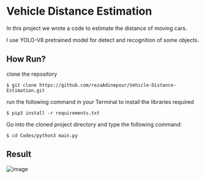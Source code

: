# Vehicle Distance Estimation
In this project we wrote a code to estimate the distance of moving cars.

I use YOLO-V8 pretrained model for detect and recognition of some objects.


## How Run?
clone the repository
```
$ git clone https://github.com/rezaAdinepour/Vehicle-Distance-Estimation.git
```
run the following command in your Terminal to install the libraries required
```
$ pip3 install -r requirements.txt
```
Go into the cloned project directory and type the following command:
```
$ cd Codes/python3 main.py
```

## Result
![image](Results/Result.gif)
